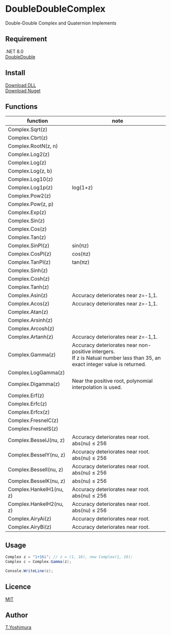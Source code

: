 # DoubleDoubleComplex
 Double-Double Complex and Quaternion Implements 

## Requirement
.NET 8.0  
[DoubleDouble](https://github.com/tk-yoshimura/DoubleDouble)

## Install

[Download DLL](https://github.com/tk-yoshimura/DoubleDoubleComplex/releases)  
[Download Nuget](https://www.nuget.org/packages/tyoshimura.doubledouble.complex/)  

## Functions

| function | note |
| ---- | ---- |
| Complex.Sqrt(z) | |
| Complex.Cbrt(z) | |
| Complex.RootN(z, n) | |
| Complex.Log2(z) | |
| Complex.Log(z) | |
| Complex.Log(z, b) | |
| Complex.Log10(z) | |
| Complex.Log1p(z) | log(1+z) |
| Complex.Pow2(z) | |
| Complex.Pow(z, p) | |
| Complex.Exp(z) | |
| Complex.Sin(z) | |
| Complex.Cos(z) | |
| Complex.Tan(z) | |
| Complex.SinPI(z) | sin(&pi;z) |
| Complex.CosPI(z) | cos(&pi;z) |
| Complex.TanPI(z) | tan(&pi;z) |
| Complex.Sinh(z) | |
| Complex.Cosh(z) | |
| Complex.Tanh(z) | |
| Complex.Asin(z) | Accuracy deteriorates near z=-1,1. |
| Complex.Acos(z) | Accuracy deteriorates near z=-1,1. |
| Complex.Atan(z) | |
| Complex.Arsinh(z) | |
| Complex.Arcosh(z) | |
| Complex.Artanh(z) | Accuracy deteriorates near z=-1,1. |
| Complex.Gamma(z) | Accuracy deteriorates near non-positive intergers. <br/> If z is Natual number lass than 35, an exact integer value is returned. |
| Complex.LogGamma(z) | |
| Complex.Digamma(z) | Near the positive root, polynomial interpolation is used. |
| Complex.Erf(z) | |
| Complex.Erfc(z) | |
| Complex.Erfcx(z) | |
| Complex.FresnelC(z) | |
| Complex.FresnelS(z) | |
| Complex.BesselJ(nu, z) | Accuracy deteriorates near root.<br/>abs(nu) &leq; 256 |
| Complex.BesselY(nu, z) | Accuracy deteriorates near root.<br/>abs(nu) &leq; 256 |
| Complex.BesselI(nu, z) | Accuracy deteriorates near root.<br/>abs(nu) &leq; 256 |
| Complex.BesselK(nu, z) | abs(nu) &leq; 256 |
| Complex.HankelH1(nu, z) | Accuracy deteriorates near root.<br/>abs(nu) &leq; 256 |
| Complex.HankelH2(nu, z) | Accuracy deteriorates near root.<br/>abs(nu) &leq; 256 |
| Complex.AiryAi(z) | Accuracy deteriorates near root. |
| Complex.AiryBi(z) | Accuracy deteriorates near root. |


## Usage

```csharp
Complex z = "1+16i"; // z = (1, 16), new Complex(1, 16);
Complex c = Complex.Gamma(z);

Console.WriteLine(c);
```

## Licence
[MIT](https://github.com/tk-yoshimura/DoubleDoubleComplex/blob/main/LICENSE)

## Author

[T.Yoshimura](https://github.com/tk-yoshimura)
